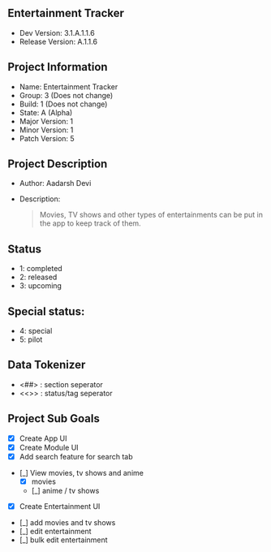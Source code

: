 ## Entertainment Tracker

- Dev Version: 3.1.A.1.1.6
- Release Version: A.1.1.6

## Project Information

- Name: Entertainment Tracker
- Group: 3 (Does not change)
- Build: 1 (Does not change)
- State: A (Alpha)
- Major Version: 1
- Minor Version: 1
- Patch Version: 5

## Project Description

- Author: Aadarsh Devi

- Description:
  > Movies, TV shows and other types of entertainments can be put in the app to keep track of them.

## Status

- 1: completed
- 2: released
- 3: upcoming

## Special status:

- 4: special
- 5: pilot

## Data Tokenizer

- <##> : section seperator
- <<>> : status/tag seperator

## Project Sub Goals

- [x] Create App UI
- [x] Create Module UI
- [x] Add search feature for search tab
- [_] View movies, tv shows and anime
  - [x] movies
  - [_] anime / tv shows
- [x] Create Entertainment UI
- [_] add movies and tv shows
- [_] edit entertainment
- [_] bulk edit entertainment
